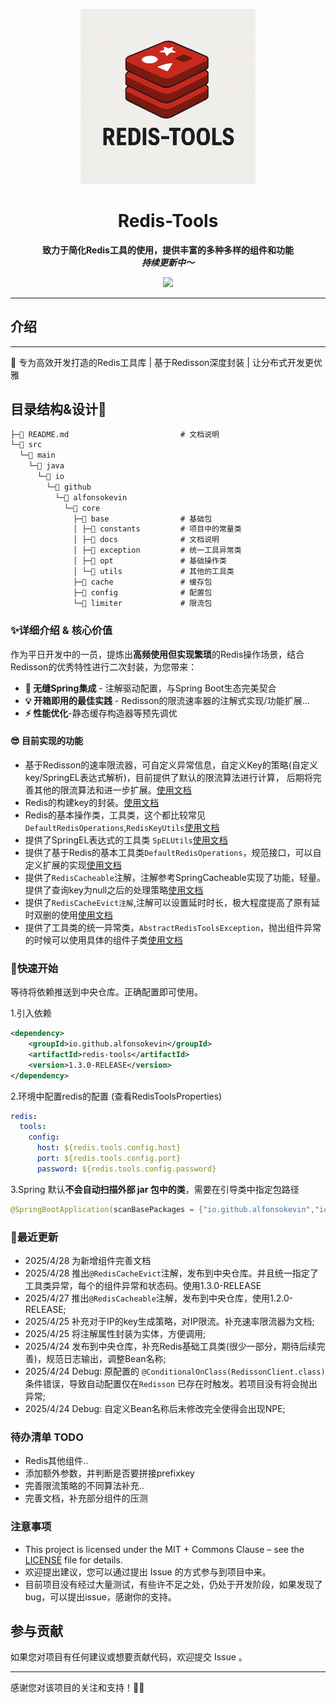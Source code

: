 <p align="center">
    <a href="" target="_blank">
      <img src="./imgs/cover.png" width="280" />
    </a>
</p>
<h1 align="center">Redis-Tools</h1>
<p align="center"><strong>致力于简化Redis工具的使用，提供丰富的多种多样的组件和功能<br><em>持续更新中～</em></strong></p>
<div align="center">
    <a href="https://github.com/AlfonsoKevin/redis-tools"><img src="https://img.shields.io/badge/github-项目地址-yellow.svg?style=plasticr"></a></div>



---



## 介绍

---

🚀 专为高效开发打造的Redis工具库 | 基于Redisson深度封装 | 让分布式开发更优雅

## 目录结构&设计🚀

```txt
├─📄 README.md                         # 文档说明
└─📁 src
  └─📁 main
    └─📁 java
      └─📁 io
        └─📁 github
          └─📁 alfonsokevin
            └─📁 core
              ├─📁 base                # 基础包
              │ ├─📁 constants         # 项目中的常量类
              │ ├─📁 docs              # 文档说明
              │ ├─📁 exception         # 统一工具异常类
              │ ├─📁 opt               # 基础操作类
              │ └─📁 utils             # 其他的工具类
              ├─📁 cache               # 缓存包
              ├─📁 config              # 配置包
              └─📁 limiter             # 限流包
```



### ✨详细介绍 & 核心价值

作为平日开发中的一员，提炼出**高频使用但实现繁琐**的Redis操作场景，结合Redisson的优秀特性进行二次封装，为您带来：

- **🔌 无缝Spring集成** - 注解驱动配置，与Spring Boot生态完美契合
- **💡 开箱即用的最佳实践** - Redisson的限流速率器的注解式实现/功能扩展...
- **⚡ 性能优化**-静态缓存构造器等预先调优

#### 😎 目前实现的功能
- 基于Redisson的速率限流器，可自定义异常信息，自定义Key的策略(自定义key/SpringEL表达式解析)，目前提供了默认的限流算法进行计算，
后期将完善其他的限流算法和进一步扩展。[使用文档](./src/main/java/io/github/alfonsokevin/core/limiter/docs/Freq.md)
- Redis的构建key的封装。[使用文档](./src/main/java/io/github/alfonsokevin/core/base/docs/base.md)
- Redis的基本操作类，工具类，这个都比较常见 `DefaultRedisOperations`,`RedisKeyUtils`[使用文档](./src/main/java/io/github/alfonsokevin/core/base/docs/base.md)
- 提供了SpringEL表达式的工具类 `SpELUtils`[使用文档](./src/main/java/io/github/alfonsokevin/core/base/docs/base.md)
- 提供了基于Redis的基本工具类`DefaultRedisOperations`，规范接口，可以自定义扩展的实现[使用文档](./src/main/java/io/github/alfonsokevin/core/base/docs/base.md)
- 提供了`RedisCacheable`注解，注解参考SpringCacheable实现了功能，轻量。提供了查询key为null之后的处理策略[使用文档](./src/main/java/io/github/alfonsokevin/core/cache/docs/cache.md)
- 提供了`RedisCacheEvict注解`,注解可以设置延时时长，极大程度提高了原有延时双删的使用[使用文档](./src/main/java/io/github/alfonsokevin/core/cache/docs/cache.md)
- 提供了工具类的统一异常类，`AbstractRedisToolsException`，抛出组件异常的时候可以使用具体的组件子类[使用文档](./src/main/java/io/github/alfonsokevin/core/base/docs/base.md)

### 🚀快速开始

等待将依赖推送到中央仓库。正确配置即可使用。

1.引入依赖

```xml
<dependency>
    <groupId>io.github.alfonsokevin</groupId>
    <artifactId>redis-tools</artifactId>
    <version>1.3.0-RELEASE</version>
</dependency>
```

2.环境中配置redis的配置 (查看RedisToolsProperties)

```yml
redis:
  tools:
    config:
      host: ${redis.tools.config.host}
      port: ${redis.tools.config.port}
      password: ${redis.tools.config.password}
```

3.Spring 默认**不会自动扫描外部 jar 包中的类**，需要在引导类中指定包路径

```java
@SpringBootApplication(scanBasePackages = {"io.github.alfonsokevin","io.xxx.*"})
```

### 🤖最近更新
- 2025/4/28 为新增组件完善文档
- 2025/4/28 推出`@RedisCacheEvict`注解，发布到中央仓库。并且统一指定了工具类异常，每个的组件异常和状态码。使用1.3.0-RELEASE
- 2025/4/27 推出`@RedisCacheable`注解，发布到中央仓库，使用1.2.0-RELEASE;
- 2025/4/25 补充对于IP的key生成策略，对IP限流。补充速率限流器为文档;
- 2025/4/25 将注解属性封装为实体，方便调用;
- 2025/4/24 发布到中央仓库，补充Redis基础工具类(很少一部分，期待后续完善)，规范日志输出，调整Bean名称;
- 2025/4/24 Debug: 原配置的 `@ConditionalOnClass(RedissonClient.class)` 条件错误，导致自动配置仅在`Redisson` 已存在时触发。若项目没有将会抛出异常;
- 2025/4/24 Debug: 自定义Bean名称后未修改完全使得会出现NPE;
### 待办清单 TODO
- Redis其他组件..
- 添加额外参数，并判断是否要拼接prefixkey
- 完善限流策略的不同算法补充..
- 完善文档，补充部分组件的压测

### 注意事项

- This project is licensed under the MIT + Commons Clause – see the [LICENSE](LICENSE) file for details.
- 欢迎提出建议，您可以通过提出 Issue 的方式参与到项目中来。
- 目前项目没有经过大量测试，有些许不足之处，仍处于开发阶段，如果发现了bug，可以提出issue，感谢你的支持。

## 参与贡献

如果您对项目有任何建议或想要贡献代码，欢迎提交 Issue 。

---

感谢您对该项目的关注和支持！🕵️‍♀️
